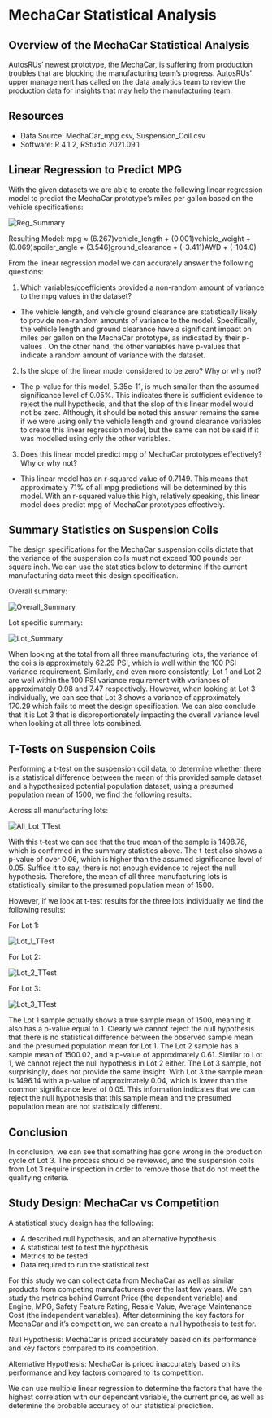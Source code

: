 # MechaCar Statistical Analysis

## Overview of the MechaCar Statistical Analysis

AutosRUs’ newest prototype, the MechaCar, is suffering from production troubles that are blocking the manufacturing team’s progress. AutosRUs’ upper management has called on the data analytics team to review the production data for insights that may help the manufacturing team.

## Resources
- Data Source: MechaCar_mpg.csv, Suspension_Coil.csv
- Software: R 4.1.2, RStudio 2021.09.1

## Linear Regression to Predict MPG

With the given datasets we are able to create the following linear regression model to predict the MechaCar prototype’s miles per gallon based on the vehicle specifications:

![Reg_Summary](resources/reg_summary.png)

Resulting Model: mpg ≈ (6.267)vehicle_length + (0.001)vehicle_weight + (0.069)spoiler_angle + (3.546)ground_clearance + (-3.411)AWD + (-104.0)

From the linear regression model we can accurately answer the following questions:

1) Which variables/coefficients provided a non-random amount of variance to the mpg values in the dataset?

- The vehicle length, and vehicle ground clearance are statistically likely to provide non-random amounts of variance to the model. Specifically, the vehicle length and ground clearance have a significant impact on miles per gallon on the MechaCar prototype, as indicated by their p-values . On the other hand, the other variables have p-values that indicate a random amount of variance with the dataset.

2) Is the slope of the linear model considered to be zero? Why or why not?

- The p-value for this model, 5.35e-11, is much smaller than the assumed significance level of 0.05%. This indicates there is sufficient evidence to reject the null hypothesis, and that the slop of this linear model would not be zero. Although, it should be noted this answer remains the same if we were using only the vehicle length and ground clearance variables to create this linear regression model, but the same can not be said if it was modelled using only the other variables.

3) Does this linear model predict mpg of MechaCar prototypes effectively? Why or why not?

- This linear model has an r-squared value of 0.7149. This means that approximately 71% of all mpg predictions will be determined by this model. With an r-squared value this high, relatively speaking, this linear model does predict mpg of MechaCar prototypes effectively.

## Summary Statistics on Suspension Coils

The design specifications for the MechaCar suspension coils dictate that the variance of the suspension coils must not exceed 100 pounds per square inch. We can use the statistics below to determine if the current manufacturing data meet this design specification.

Overall summary:

![Overall_Summary](resources/total_summary.png)

Lot specific summary:

![Lot_Summary](resources/lot_summary.png)

When looking at the total from all three manufacturing lots, the variance of the coils is approximately 62.29 PSI, which is well within the 100 PSI variance requirement. Similarly, and even more consistently, Lot 1 and Lot 2 are well within the 100 PSI variance requirement with variances of approximately 0.98 and 7.47 respectively. However, when looking at Lot 3 individually, we can see that Lot 3 shows a variance of approximately 170.29 which fails to meet the design specification.  We can also conclude that it is Lot 3 that is disproportionately impacting the overall variance level when looking at all three lots combined.

## T-Tests on Suspension Coils

Performing a t-test on the suspension coil data, to determine whether there is a statistical difference between the mean of this provided sample dataset and a hypothesized potential population dataset, using a presumed population mean of 1500, we find the following results:

Across all manufacturing lots:

![All_Lot_TTest](resources/all_lot_ttest.png)

With this t-test we can see that the true mean of the sample is 1498.78, which is confirmed in the summary statistics above. The t-test also shows a p-value of over 0.06, which is higher than the assumed significance level of 0.05. Suffice it to say, there is not enough evidence to reject the null hypothesis. Therefore, the mean of all three manufacturing lots is statistically similar to the presumed population mean of 1500. 

However, if we look at t-test results for the three lots individually we find the following results:

For Lot 1:

![Lot_1_TTest](resources/lot_1_ttest.png)

For Lot 2:

![Lot_2_TTest](resources/lot_2_ttest.png)

For Lot 3:

![Lot_3_TTest](resources/lot_3_ttest.png)

The Lot 1 sample actually shows a true sample mean of 1500, meaning it also has a p-value equal to 1. Clearly we cannot reject the null hypothesis that there is no statistical difference between the observed sample mean and the presumed population mean for Lot 1.
The Lot 2 sample has a sample mean of 1500.02, and a p-value of approximately 0.61. Similar to Lot 1, we cannot reject the null hypothesis in Lot 2 either.
The Lot 3 sample, not surprisingly, does not provide the same insight. With Lot 3 the sample mean is 1496.14 with a p-value of approximately 0.04, which is lower than the common significance level of 0.05. This information indicates that we can reject the null hypothesis that this sample mean and the presumed population mean are not statistically different.

## Conclusion

In conclusion, we can see that something has gone wrong in the production cycle of Lot 3. The process should be reviewed, and the suspension coils from Lot 3 require inspection in order to remove those that do not meet the qualifying criteria.

## Study Design: MechaCar vs Competition

A statistical study design has the following:
- A described null hypothesis, and an alternative hypothesis
- A statistical test to test the hypothesis
- Metrics to be tested
- Data required to run the statistical test

For this study we can collect data from MechaCar as well as similar products from competing manufacturers over the last few years. We can study the metrics behind Current Price (the dependent variable) and Engine, MPG, Safety Feature Rating, Resale Value, Average Maintenance Cost (the independent variables). After determining the key factors for MechaCar and it’s competition, we can create a null hypothesis to test for. 

Null Hypothesis: MechaCar is priced accurately based on its performance and key factors compared to its competition.

Alternative Hypothesis: MechaCar is priced inaccurately based on its performance and key factors compared to its competition.

We can use multiple linear regression to determine the factors that have the highest correlation with our dependant variable, the current price, as well as determine the probable accuracy of our statistical prediction.

